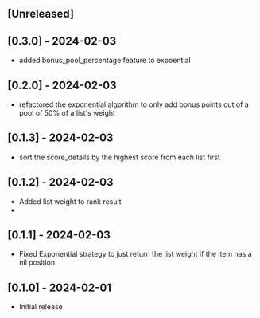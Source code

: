 ## [Unreleased]

## [0.3.0] - 2024-02-03

- added bonus_pool_percentage feature to expoential

## [0.2.0] - 2024-02-03

- refactored the exponential algorithm to only add bonus points out of a pool of 50% of a list's weight

## [0.1.3] - 2024-02-03

- sort the score_details by the highest score from each list first

## [0.1.2] - 2024-02-03

- Added list weight to rank result
- 
## [0.1.1] - 2024-02-03

- Fixed Exponential strategy to just return the list weight if the item has a nil position

## [0.1.0] - 2024-02-01

- Initial release
